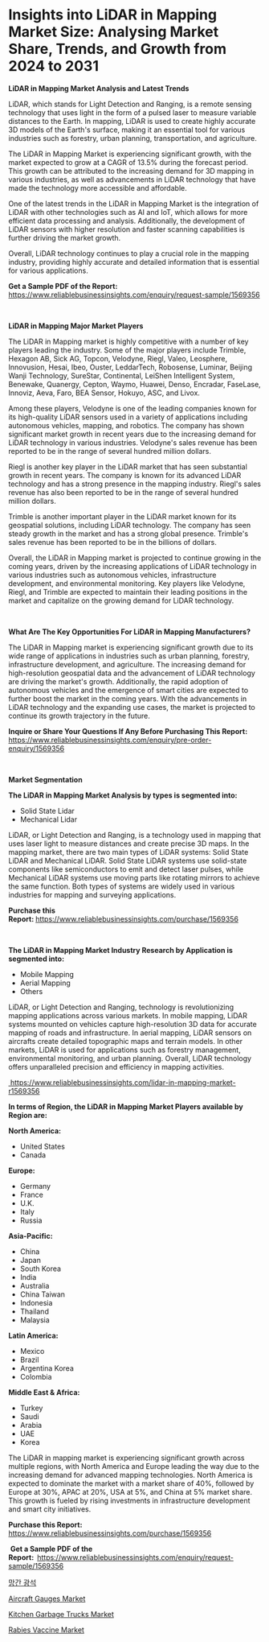 <p><h1>Insights into LiDAR in Mapping Market Size: Analysing Market Share, Trends, and Growth from 2024 to 2031</h1></p><p><strong>LiDAR in Mapping Market Analysis and Latest Trends</strong></p>
<p><p>LiDAR, which stands for Light Detection and Ranging, is a remote sensing technology that uses light in the form of a pulsed laser to measure variable distances to the Earth. In mapping, LiDAR is used to create highly accurate 3D models of the Earth's surface, making it an essential tool for various industries such as forestry, urban planning, transportation, and agriculture.</p><p>The LiDAR in Mapping Market is experiencing significant growth, with the market expected to grow at a CAGR of 13.5% during the forecast period. This growth can be attributed to the increasing demand for 3D mapping in various industries, as well as advancements in LiDAR technology that have made the technology more accessible and affordable.</p><p>One of the latest trends in the LiDAR in Mapping Market is the integration of LiDAR with other technologies such as AI and IoT, which allows for more efficient data processing and analysis. Additionally, the development of LiDAR sensors with higher resolution and faster scanning capabilities is further driving the market growth.</p><p>Overall, LiDAR technology continues to play a crucial role in the mapping industry, providing highly accurate and detailed information that is essential for various applications.</p></p>
<p><strong>Get a Sample PDF of the Report:&nbsp;</strong> <a href="https://www.reliablebusinessinsights.com/enquiry/request-sample/1569356">https://www.reliablebusinessinsights.com/enquiry/request-sample/1569356</a></p>
<p>&nbsp;</p>
<p><strong>LiDAR in Mapping Major Market Players</strong></p>
<p><p>The LiDAR in Mapping market is highly competitive with a number of key players leading the industry. Some of the major players include Trimble, Hexagon AB, Sick AG, Topcon, Velodyne, Riegl, Valeo, Leosphere, Innovusion, Hesai, Ibeo, Ouster, LeddarTech, Robosense, Luminar, Beijing Wanji Technology, SureStar, Continental, LeiShen Intelligent System, Benewake, Quanergy, Cepton, Waymo, Huawei, Denso, Encradar, FaseLase, Innoviz, Aeva, Faro, BEA Sensor, Hokuyo, ASC, and Livox.</p><p>Among these players, Velodyne is one of the leading companies known for its high-quality LiDAR sensors used in a variety of applications including autonomous vehicles, mapping, and robotics. The company has shown significant market growth in recent years due to the increasing demand for LiDAR technology in various industries. Velodyne's sales revenue has been reported to be in the range of several hundred million dollars.</p><p>Riegl is another key player in the LiDAR market that has seen substantial growth in recent years. The company is known for its advanced LiDAR technology and has a strong presence in the mapping industry. Riegl's sales revenue has also been reported to be in the range of several hundred million dollars.</p><p>Trimble is another important player in the LiDAR market known for its geospatial solutions, including LiDAR technology. The company has seen steady growth in the market and has a strong global presence. Trimble's sales revenue has been reported to be in the billions of dollars.</p><p>Overall, the LiDAR in Mapping market is projected to continue growing in the coming years, driven by the increasing applications of LiDAR technology in various industries such as autonomous vehicles, infrastructure development, and environmental monitoring. Key players like Velodyne, Riegl, and Trimble are expected to maintain their leading positions in the market and capitalize on the growing demand for LiDAR technology.</p></p>
<p>&nbsp;</p>
<p><strong>What Are The Key Opportunities For LiDAR in Mapping Manufacturers?</strong></p>
<p><p>The LiDAR in Mapping market is experiencing significant growth due to its wide range of applications in industries such as urban planning, forestry, infrastructure development, and agriculture. The increasing demand for high-resolution geospatial data and the advancement of LiDAR technology are driving the market's growth. Additionally, the rapid adoption of autonomous vehicles and the emergence of smart cities are expected to further boost the market in the coming years. With the advancements in LiDAR technology and the expanding use cases, the market is projected to continue its growth trajectory in the future.</p></p>
<p><strong>Inquire or Share Your Questions If Any Before Purchasing This Report:</strong> <a href="https://www.reliablebusinessinsights.com/enquiry/pre-order-enquiry/1569356">https://www.reliablebusinessinsights.com/enquiry/pre-order-enquiry/1569356</a></p>
<p>&nbsp;</p>
<p><strong>Market Segmentation</strong></p>
<p><strong>The LiDAR in Mapping Market Analysis by types is segmented into:</strong></p>
<p><ul><li>Solid State Lidar</li><li>Mechanical Lidar</li></ul></p>
<p><p>LiDAR, or Light Detection and Ranging, is a technology used in mapping that uses laser light to measure distances and create precise 3D maps. In the mapping market, there are two main types of LiDAR systems: Solid State LiDAR and Mechanical LiDAR. Solid State LiDAR systems use solid-state components like semiconductors to emit and detect laser pulses, while Mechanical LiDAR systems use moving parts like rotating mirrors to achieve the same function. Both types of systems are widely used in various industries for mapping and surveying applications.</p></p>
<p><strong>Purchase this Report:&nbsp;</strong><a href="https://www.reliablebusinessinsights.com/purchase/1569356">https://www.reliablebusinessinsights.com/purchase/1569356</a></p>
<p>&nbsp;</p>
<p><strong>The LiDAR in Mapping Market Industry Research by Application is segmented into:</strong></p>
<p><ul><li>Mobile Mapping</li><li>Aerial Mapping</li><li>Others</li></ul></p>
<p><p>LiDAR, or Light Detection and Ranging, technology is revolutionizing mapping applications across various markets. In mobile mapping, LiDAR systems mounted on vehicles capture high-resolution 3D data for accurate mapping of roads and infrastructure. In aerial mapping, LiDAR sensors on aircrafts create detailed topographic maps and terrain models. In other markets, LiDAR is used for applications such as forestry management, environmental monitoring, and urban planning. Overall, LiDAR technology offers unparalleled precision and efficiency in mapping activities.</p></p>
<p><a href="https://www.reliablebusinessinsights.com/lidar-in-mapping-market-r1569356">&nbsp;https://www.reliablebusinessinsights.com/lidar-in-mapping-market-r1569356</a></p>
<p><strong>In terms of Region, the LiDAR in Mapping Market Players available by Region are:</strong></p>
<p>
    <p> <strong> North America: </strong>
        <ul>
            <li>United States</li>
            <li>Canada</li>
        </ul>
        </p> 
    <p> <strong> Europe: </strong>
        <ul>
            <li>Germany</li>
            <li>France</li>
            <li>U.K.</li>
            <li>Italy</li>
            <li>Russia</li>
        </ul>
        </p> 
    <p> <strong> Asia-Pacific: </strong>
        <ul>
            <li>China</li>
            <li>Japan</li>
            <li>South Korea</li>
            <li>India</li>
            <li>Australia</li>
            <li>China Taiwan</li>
            <li>Indonesia</li>
            <li>Thailand</li>
            <li>Malaysia</li>
        </ul>
        </p> 
    <p> <strong> Latin America: </strong>
        <ul>
            <li>Mexico</li>
            <li>Brazil</li>
            <li>Argentina Korea</li>
            <li>Colombia</li>
        </ul>
        </p> 
    <p> <strong> Middle East & Africa: </strong>
        <ul>
            <li>Turkey</li>
            <li>Saudi</li>
            <li>Arabia</li>
            <li>UAE</li>
            <li>Korea</li>
        </ul>
    </p>
    </p>
<p><p>The LiDAR in mapping market is experiencing significant growth across multiple regions, with North America and Europe leading the way due to the increasing demand for advanced mapping technologies. North America is expected to dominate the market with a market share of 40%, followed by Europe at 30%, APAC at 20%, USA at 5%, and China at 5% market share. This growth is fueled by rising investments in infrastructure development and smart city initiatives.</p></p>
<p><strong>Purchase this Report: </strong><a href="https://www.reliablebusinessinsights.com/purchase/1569356">https://www.reliablebusinessinsights.com/purchase/1569356</a></p>
<p>&nbsp;<strong>Get a Sample PDF of the Report:&nbsp;&nbsp;</strong><a href="https://www.reliablebusinessinsights.com/enquiry/request-sample/1569356">https://www.reliablebusinessinsights.com/enquiry/request-sample/1569356</a></p>
<p><strong></strong></p>
<p><p><a href="https://github.com/lzuwsfreyoq70/Market-Research-Report-List-3/blob/main/60620036092.md">망간 광석</a></p><p><a href="https://medium.com/@chiragreportprime4/aircraft-gauges-market-global-market-insights-and-sales-trends-2024-to-2031-7e43fdf33ab9">Aircraft Gauges Market</a></p><p><a href="https://github.com/hrhzhypq19/Market-Research-Report-List-1/blob/main/kitchen-garbage-trucks-market.md">Kitchen Garbage Trucks Market</a></p><p><a href="https://issuu.com/reportprime-2/docs/rabies-vaccine-market-size-2030.pptx">Rabies Vaccine Market</a></p></p>